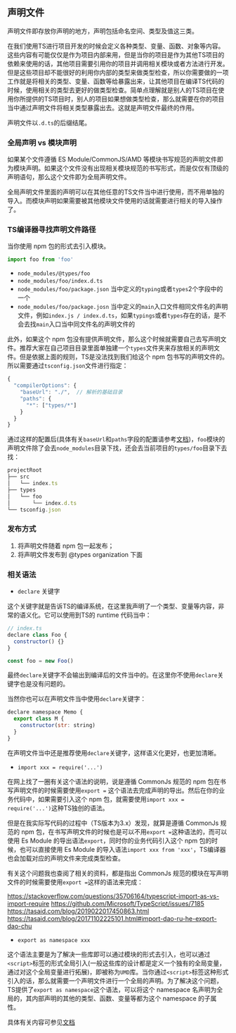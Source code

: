 ## 声明文件

声明文件即存放你声明的地方，声明包括命名空间、类型及值这三类。

在我们使用TS进行项目开发的时候会定义各种类型、变量、函数、对象等内容。这些内容有可能仅仅是作为项目内部来用，但是当你的项目是作为其他TS项目的依赖来使用的话，其他项目需要引用你的项目并调用相关模块或者方法进行开发。但是这些项目却不能很好的利用你内部的类型来做类型检查，所以你需要做的一项工作就是将相关的类型、变量、函数等给暴露出来，让其他项目在编译TS代码的时候，使用相关的类型去更好的做类型检查。简单点理解就是别人的TS项目在使用你所提供的TS项目时，别人的项目如果想做类型检查，那么就需要在你的项目当中通过声明文件将相关类型暴露出去。这就是声明文件最终的作用。

声明文件以`.d.ts`的后缀结尾。 

### 全局声明 vs 模块声明

如果某个文件遵循 ES Module/CommonJS/AMD 等模块书写规范的声明文件即为模块声明。如果这个文件没有出现相关模块规范的书写形式，而是仅仅有顶级的声明语句，那么这个文件即为全局声明文件。

全局声明文件里面的声明可以在其他任意的TS文件当中进行使用，而不用单独的导入。而模块声明如果需要被其他模块文件使用的话就需要进行相关的导入操作了。

### TS编译器寻找声明文件路径

当你使用 npm 包的形式去引入模块。

```javascript
import foo from 'foo'
```

* `node_modules/@types/foo`
* `node_modules/foo/index.d.ts`
* `node_modules/foo/package.json` 当中定义的`typing`或者`types`2个字段中的一个
* `node_modules/foo/package.josn` 当中定义的`main`入口文件相同文件名的声明文件，例如`index.js / index.d.ts`，如果`typings`或者`types`存在的话，是不会去找`main`入口当中同文件名的声明文件的


此外，如果这个 npm 包没有提供声明文件，那么这个时候就需要自己去写声明文件。推荐大家在自己项目目录里面单独建一个`types`文件夹来存放相关的声明文件。但是依据上面的规则，TS是没法找到我们给这个 npm 包书写的声明文件的。所以需要通过`tsconfig.json`文件进行指定：

```javascript
{
  "compilerOptions": {
    "baseUrl": "./",  // 解析的基础目录
    "paths": {
      "*": ["types/*"]
    }
  }
}
```

通过这样的配置后(具体有关`baseUrl`和`paths`字段的配置请参考[文档](https://www.tslang.cn/docs/handbook/module-resolution.html#path-mapping))，`foo`模块的声明文件除了会去`node_modules`目录下找，还会去当前项目的`types/foo`目录下去找：

```javascript
projectRoot
├── src
│   └── index.ts
├── types
│   └── foo
│       └── index.d.ts
└── tsconfig.json
```

### 发布方式

1. 将声明文件随着 npm 包一起发布；
2. 将声明文件发布到 @types organization 下面

### 相关语法

* `declare` 关键字

这个关键字就是告诉TS的编译系统，在这里我声明了一个类型、变量等内容，非常的语义化。它可以使用到TS的 runtime 代码当中：

```javascript
// index.ts
declare class Foo {
  constructor() {}
}

const foo = new Foo()
```

最终`declare`关键字不会输出到编译后的文件当中的。在这里你不使用`declare`关键字也是没有问题的。

当然你也可以在声明文件当中使用`declare`关键字：

```javascript
declare namespace Memo {
  export class M {
    constructor(str: string)
  }
}
```

在声明文件当中还是推荐使用`declare`关键字，这样语义化更好，也更加清晰。

* `import xxx = require('...')`

在网上找了一圈有关这个语法的说明，说是遵循 CommonJs 规范的 npm 包在书写声明文件的时候需要使用`export =` 这个语法去完成声明的导出。然后在你的业务代码中，如果需要引入这个 npm 包，就需要使用`import xxx = require('...')`这种TS独创的语法。

但是在我实际写代码的过程中（TS版本为3.x）发现，就算是遵循 CommonJs 规范的 npm 包，在书写声明文件的时候也是可以不用`export =`这种语法的，而可以使用 Es Module 的导出语法`export`，同时你的业务代码引入这个 npm 包的时候，也可以直接使用 Es Module 的导入语法`import xxx from 'xxx'`，TS编译器也会加载对应的声明文件来完成类型检查。

有关这个问题我也查阅了相关的资料，都是指出 CommonJs 规范的模块在写声明文件的时候需要使用`export =`这样的语法来完成：

https://stackoverflow.com/questions/35706164/typescript-import-as-vs-import-require
https://github.com/Microsoft/TypeScript/issues/7185
https://tasaid.com/blog/2019022017450863.html
https://tasaid.com/blog/20171102225101.html#import-dao-ru-he-export-dao-chu

* `export as namespace xxx`

这个语法主要是为了解决一些库即可以通过模块的形式去引入，也可以通过`<script>`标签的形式全局引入(一般这些库的设计都是定义一个独有的全局变量，通过对这个全局变量进行拓展)，即被称为`UMD`库。当你通过`<script>`标签这种形式引入的话，那么就需要一个声明文件进行一个全局的声明。为了解决这个问题，TS提供了`export as namespace`这个语法，可以将这个 namespace 名声明为全局的，其内部声明的其他的类型、函数、变量等都为这个 namespace 的子属性。

具体有关内容可参见[文档](https://www.typescriptlang.org/docs/handbook/modules.html#umd-modules)
